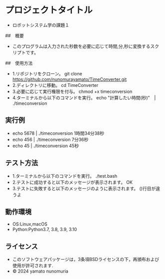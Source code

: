 # プロジェクトタイトル

-  ロボットシステム学の課題１

##　概要

- このプログラムは入力された秒数を必要に応じて時間,分,秒に変換するスクリプトです。

##　使用方法

- 1.リポジトリをクローン。
  git clone https://github.com/nunomurayamato/TimeConverter.git
- 2.ディレクトリに移動。
  cd TimeConverter
- 3.必要に応じて実行権限を付与。
  chmod +x timeconversion
- 4.ターミナルから以下のコマンドを実行。
  echo "計算したい時間(秒)"　| ./timeconversion

## 実行例

- echo 5678 | ./timeconversion
  1時間34分38秒
- echo 456 | ./timeconversion
  7分36秒
- echo 45 | ./timeconversion
  45秒   

## テスト方法

- 1.ターミナルから以下のコマンドを実行。
  ./test.bash
- 2.テストに成功すると以下のメッセージが表示されます。
  OK
- 3.テストに失敗すると以下のメッセージのように表示されます。
  ()行目が違うよ

## 動作環境

- OS:Linux,macOS
- Python:Python3.7, 3.8, 3.9, 3.10

## ライセンス

- このソフトウェアパッケージは，3条項BSDライセンスの下，再頒布および使用が許可されます.
- © 2024 yamato nunomuria 
